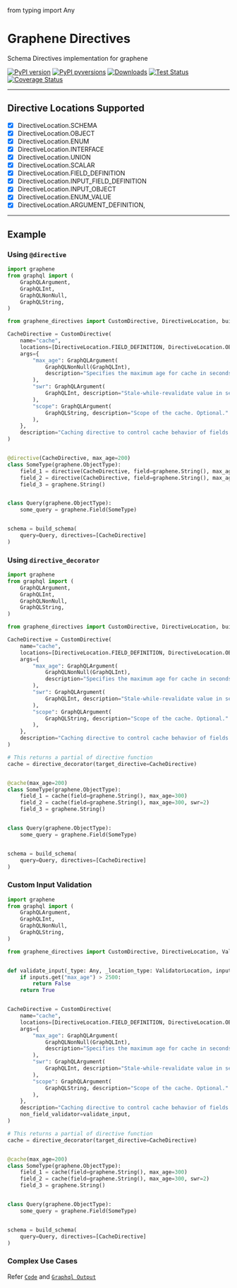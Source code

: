 from typing import Any

# Graphene Directives
Schema Directives implementation for graphene

[![PyPI version][pypi-image]][pypi-url]
[![PyPI pyversions][pypi-version-image]][pypi-version-url]
[![Downloads][pypi-downloads-image]][pypi-downloads-url]
[![Test Status][tests-image]][tests-url]
[![Coverage Status][coveralls-image]][coveralls-url]

[pypi-image]: https://badge.fury.io/py/graphene-directives.svg
[pypi-url]: https://pypi.org/project/graphene-directives/
[pypi-version-image]: https://img.shields.io/pypi/pyversions/graphene-directives.svg
[pypi-version-url]: https://pypi.python.org/pypi/graphene-directives/
[pypi-downloads-image]: https://pepy.tech/badge/graphene-directives
[pypi-downloads-url]: https://pepy.tech/project/graphene-directives
[tests-image]: https://github.com/strollby/graphene-directives/actions/workflows/test.yml/badge.svg?branch=main
[tests-url]: https://github.com/strollby/graphene-directives/actions/workflows/test.yml
[coveralls-image]: https://coveralls.io/repos/github/strollby/graphene-directives/badge.svg?branch=main
[coveralls-url]: https://coveralls.io/github/strollby/graphene-directives?branch=main

------------------------

## Directive Locations Supported

- [x] DirectiveLocation.SCHEMA
- [x] DirectiveLocation.OBJECT
- [x] DirectiveLocation.ENUM
- [x] DirectiveLocation.INTERFACE
- [x] DirectiveLocation.UNION
- [x] DirectiveLocation.SCALAR
- [x] DirectiveLocation.FIELD_DEFINITION
- [x] DirectiveLocation.INPUT_FIELD_DEFINITION
- [x] DirectiveLocation.INPUT_OBJECT
- [x] DirectiveLocation.ENUM_VALUE
- [x] DirectiveLocation.ARGUMENT_DEFINITION,

------------------------

## Example

### Using `@directive`

```python
import graphene
from graphql import (
    GraphQLArgument,
    GraphQLInt,
    GraphQLNonNull,
    GraphQLString,
)

from graphene_directives import CustomDirective, DirectiveLocation, build_schema, directive

CacheDirective = CustomDirective(
    name="cache",
    locations=[DirectiveLocation.FIELD_DEFINITION, DirectiveLocation.OBJECT],
    args={
        "max_age": GraphQLArgument(
            GraphQLNonNull(GraphQLInt),
            description="Specifies the maximum age for cache in seconds.",
        ),
        "swr": GraphQLArgument(
            GraphQLInt, description="Stale-while-revalidate value in seconds. Optional."
        ),
        "scope": GraphQLArgument(
            GraphQLString, description="Scope of the cache. Optional."
        ),
    },
    description="Caching directive to control cache behavior of fields or fragments.",
)


@directive(CacheDirective, max_age=200)
class SomeType(graphene.ObjectType):
    field_1 = directive(CacheDirective, field=graphene.String(), max_age=300)
    field_2 = directive(CacheDirective, field=graphene.String(), max_age=300, swr=2)
    field_3 = graphene.String()


class Query(graphene.ObjectType):
    some_query = graphene.Field(SomeType)


schema = build_schema(
    query=Query, directives=[CacheDirective]
) 
```


### Using `directive_decorator`

```python
import graphene
from graphql import (
    GraphQLArgument,
    GraphQLInt,
    GraphQLNonNull,
    GraphQLString,
)

from graphene_directives import CustomDirective, DirectiveLocation, build_schema, directive_decorator

CacheDirective = CustomDirective(
    name="cache",
    locations=[DirectiveLocation.FIELD_DEFINITION, DirectiveLocation.OBJECT],
    args={
        "max_age": GraphQLArgument(
            GraphQLNonNull(GraphQLInt),
            description="Specifies the maximum age for cache in seconds.",
        ),
        "swr": GraphQLArgument(
            GraphQLInt, description="Stale-while-revalidate value in seconds. Optional."
        ),
        "scope": GraphQLArgument(
            GraphQLString, description="Scope of the cache. Optional."
        ),
    },
    description="Caching directive to control cache behavior of fields or fragments.",
)

# This returns a partial of directive function
cache = directive_decorator(target_directive=CacheDirective)


@cache(max_age=200)
class SomeType(graphene.ObjectType):
    field_1 = cache(field=graphene.String(), max_age=300)
    field_2 = cache(field=graphene.String(), max_age=300, swr=2)
    field_3 = graphene.String()


class Query(graphene.ObjectType):
    some_query = graphene.Field(SomeType)


schema = build_schema(
    query=Query, directives=[CacheDirective]
)
```

### Custom Input Validation

```python
import graphene
from graphql import (
    GraphQLArgument,
    GraphQLInt,
    GraphQLNonNull,
    GraphQLString,
)

from graphene_directives import CustomDirective, DirectiveLocation, ValidatorLocation, build_schema, directive_decorator


def validate_input(_type: Any, _location_type: ValidatorLocation, inputs: dict) -> bool:
    if inputs.get("max_age") > 2500:
        return False
    return True


CacheDirective = CustomDirective(
    name="cache",
    locations=[DirectiveLocation.FIELD_DEFINITION, DirectiveLocation.OBJECT],
    args={
        "max_age": GraphQLArgument(
            GraphQLNonNull(GraphQLInt),
            description="Specifies the maximum age for cache in seconds.",
        ),
        "swr": GraphQLArgument(
            GraphQLInt, description="Stale-while-revalidate value in seconds. Optional."
        ),
        "scope": GraphQLArgument(
            GraphQLString, description="Scope of the cache. Optional."
        ),
    },
    description="Caching directive to control cache behavior of fields or fragments.",
    non_field_validator=validate_input,
)

# This returns a partial of directive function
cache = directive_decorator(target_directive=CacheDirective)


@cache(max_age=200)
class SomeType(graphene.ObjectType):
    field_1 = cache(field=graphene.String(), max_age=300)
    field_2 = cache(field=graphene.String(), max_age=300, swr=2)
    field_3 = graphene.String()


class Query(graphene.ObjectType):
    some_query = graphene.Field(SomeType)


schema = build_schema(
    query=Query, directives=[CacheDirective]
)
```


### Complex Use Cases

Refer [`Code`](./example/complex_uses.py) and [`Graphql Output`](./example/complex_uses.graphql)
